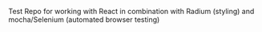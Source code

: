Test Repo for working with React in combination with Radium (styling) and mocha/Selenium (automated browser testing)